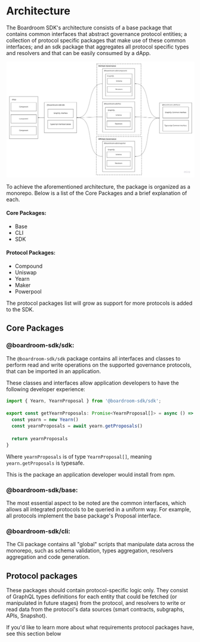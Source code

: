 # Architecture

The Boardroom SDK's architecture consists of a base package that contains common interfaces that abstract governance protocol entities; a collection of protocol specific packages that make use of these common interfaces; and an sdk package that aggregates all protocol specific types and resolvers and that can be easily consumed by a dApp.

![](../.gitbook/assets/boardroom-sdk-5-.jpg)

To achieve the aforementioned architecture, the package is organized as a monorepo. Below is a list of the Core Packages and a brief explanation of each.

#### **Core Packages**:

* Base
* CLI
* SDK

#### **Protocol Packages**:

* Compound
* Uniswap
* Yearn
* Maker
* Powerpool

The protocol packages list will grow as support for more protocols is added to the SDK.

## Core Packages

### @boardroom-sdk/sdk:

The `@boardroom-sdk/sdk` package contains all interfaces and classes to perform read and write operations on the supported governance protocols, that can be imported in an application.

These classes and interfaces allow application developers to have the following developer experience:

```typescript
import { Yearn, YearnProposal } from '@boardroom-sdk/sdk';

export const getYearnProposals: Promise<YearnProposal[]> = async () => {
  const yearn = new Yearn()
  const yearnProposals = await yearn.getProposals()

  return yearnProposals
}
```

Where `yearnProposals` is of type `YearnProposal[]`, meaning `yearn.getProposals` is typesafe.

This is the package an application developer would install from npm.

### @boardroom-sdk/base:

The most essential aspect to be noted are the common interfaces, which allows all integrated protocols to be queried in a uniform way. For example, all protocols implement the base package's Proposal interface.

### @boardroom-sdk/cli:

The Cli package contains all "global" scripts that manipulate data across the monorepo, such as schema validation, types aggregation, resolvers aggregation and code generation.

## Protocol packages

These packages should contain protocol-specific logic only. They consist of GraphQL types definitions for each entity that could be fetched \(or manipulated in future stages\) from the protocol, and resolvers to write or read data from the protocol's data sources \(smart contracts, subgraphs, APIs, Snapshot\).

If you'd like to learn more about what requirements protocol packages have, see this section below

